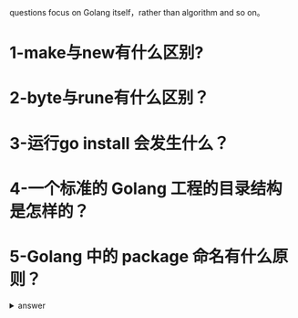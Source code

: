 questions focus on Golang itself，rather than algorithm and so on。

# 1-make与new有什么区别?

# 2-byte与rune有什么区别？

# 3-运行go install 会发生什么？

# 4-一个标准的 Golang 工程的目录结构是怎样的？

# 5-Golang 中的 package 命名有什么原则？

<details>
  <summary>answer</summary>
  小写、清晰、简明、一个单词、不要使用下划线等字符
</details>
